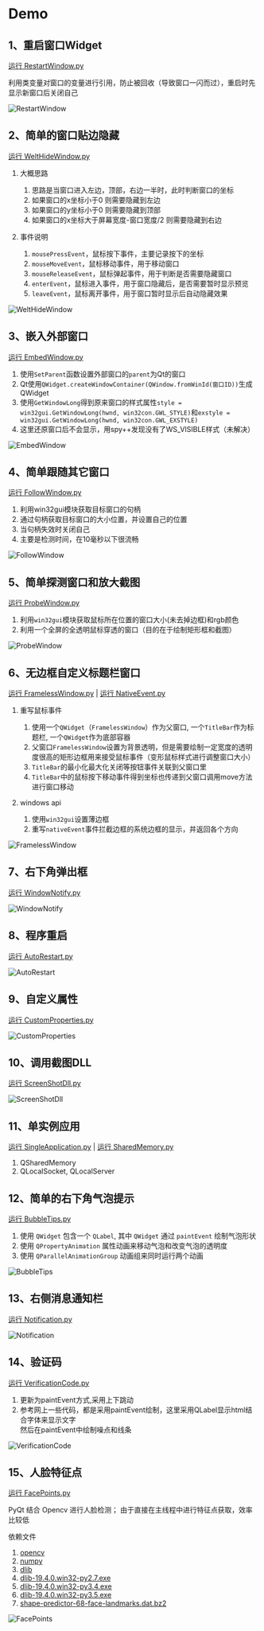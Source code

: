 # Demo

## 1、重启窗口Widget
[运行 RestartWindow.py](RestartWindow.py)

利用类变量对窗口的变量进行引用，防止被回收（导致窗口一闪而过），重启时先显示新窗口后关闭自己

![RestartWindow](ScreenShot/RestartWindow.gif)

## 2、简单的窗口贴边隐藏
[运行 WeltHideWindow.py](WeltHideWindow.py)

1. 大概思路
    1. 思路是当窗口进入左边，顶部，右边一半时，此时判断窗口的坐标
    1. 如果窗口的x坐标小于0 则需要隐藏到左边
    1. 如果窗口的y坐标小于0 则需要隐藏到顶部
    1. 如果窗口的x坐标大于屏幕宽度-窗口宽度/2 则需要隐藏到右边

2. 事件说明
    1. `mousePressEvent`，鼠标按下事件，主要记录按下的坐标
    1. `mouseMoveEvent`，鼠标移动事件，用于移动窗口
    1. `mouseReleaseEvent`，鼠标弹起事件，用于判断是否需要隐藏窗口
    1. `enterEvent`，鼠标进入事件，用于窗口隐藏后，是否需要暂时显示预览
    1. `leaveEvent`，鼠标离开事件，用于窗口暂时显示后自动隐藏效果

![WeltHideWindow](ScreenShot/WeltHideWindow.gif)

## 3、嵌入外部窗口
[运行 EmbedWindow.py](EmbedWindow.py)

1. 使用`SetParent`函数设置外部窗口的`parent`为Qt的窗口
1. Qt使用`QWidget.createWindowContainer(QWindow.fromWinId(窗口ID))`生成QWidget
1. 使用`GetWindowLong`得到原来窗口的样式属性`style = win32gui.GetWindowLong(hwnd, win32con.GWL_STYLE)`和`exstyle = win32gui.GetWindowLong(hwnd, win32con.GWL_EXSTYLE)`
1. 这里还原窗口后不会显示，用spy++发现没有了WS_VISIBLE样式（未解决）

![EmbedWindow](ScreenShot/EmbedWindow.gif)


## 4、简单跟随其它窗口
[运行 FollowWindow.py](FollowWindow.py)

1. 利用win32gui模块获取目标窗口的句柄
1. 通过句柄获取目标窗口的大小位置，并设置自己的位置
1. 当句柄失效时关闭自己
1. 主要是检测时间，在10毫秒以下很流畅

![FollowWindow](ScreenShot/FollowWindow.gif)


## 5、简单探测窗口和放大截图
[运行 ProbeWindow.py](ProbeWindow.py)

1. 利用`win32gui`模块获取鼠标所在位置的窗口大小(未去掉边框)和rgb颜色
1. 利用一个全屏的全透明鼠标穿透的窗口（目的在于绘制矩形框和截图）

![ProbeWindow](ScreenShot/ProbeWindow.gif)


## 6、无边框自定义标题栏窗口
[运行 FramelessWindow.py](FramelessWindow.py) | [运行 NativeEvent.py](NativeEvent.py)

1. 重写鼠标事件

    1. 使用一个`QWidget`（`FramelessWindow`）作为父窗口, 一个`TitleBar`作为标题栏, 一个`QWidget`作为底部容器
    1. 父窗口`FramelessWindow`设置为背景透明，但是需要绘制一定宽度的透明度很高的矩形边框用来接受鼠标事件（变形鼠标样式进行调整窗口大小）
    1. `TitleBar`的最小化最大化关闭等按钮事件关联到父窗口里
    1. `TitleBar`中的鼠标按下移动事件得到坐标也传递到父窗口调用move方法进行窗口移动

2. windows api

    1. 使用`win32gui`设置薄边框
    1. 重写`nativeEvent`事件拦截边框的系统边框的显示，并返回各个方向

![FramelessWindow](ScreenShot/FramelessWindow.gif)

## 7、右下角弹出框
[运行 WindowNotify.py](WindowNotify.py)

![WindowNotify](ScreenShot/WindowNotify.gif)

## 8、程序重启
[运行 AutoRestart.py](AutoRestart.py)

![AutoRestart](ScreenShot/AutoRestart.png)

## 9、自定义属性
[运行 CustomProperties.py](CustomProperties.py)

![CustomProperties](ScreenShot/CustomProperties.png)

## 10、调用截图DLL
[运行 ScreenShotDll.py](ScreenShotDll.py)

![ScreenShotDll](ScreenShot/ScreenShotDll.gif)

## 11、单实例应用
[运行 SingleApplication.py](SingleApplication.py) | [运行 SharedMemory.py](SharedMemory.py)

1. QSharedMemory
2. QLocalSocket, QLocalServer

## 12、简单的右下角气泡提示
[运行 BubbleTips.py](BubbleTips.py)

1. 使用 `QWidget` 包含一个 `QLabel`, 其中 `QWidget` 通过 `paintEvent` 绘制气泡形状
2. 使用 `QPropertyAnimation` 属性动画来移动气泡和改变气泡的透明度
3. 使用 `QParallelAnimationGroup` 动画组来同时运行两个动画

![BubbleTips](ScreenShot/BubbleTips.gif)

## 13、右侧消息通知栏
[运行 Notification.py](Notification.py)

![Notification](ScreenShot/Notification.gif)

## 14、验证码
[运行 VerificationCode.py](VerificationCode.py)

1. 更新为paintEvent方式,采用上下跳动
2. 参考网上一些代码，都是采用paintEvent绘制，这里采用QLabel显示html结合字体来显示文字<br />
然后在paintEvent中绘制噪点和线条

![VerificationCode](ScreenShot/VerificationCode.gif)

## 15、人脸特征点
[运行 FacePoints.py](FacePoints.py)

PyQt 结合 Opencv 进行人脸检测；
由于直接在主线程中进行特征点获取，效率比较低

 依赖文件
 
1. [opencv](https://www.lfd.uci.edu/~gohlke/pythonlibs/#opencv)
2. [numpy](https://www.lfd.uci.edu/~gohlke/pythonlibs/#numpy)
3. [dlib](http://dlib.net/)
  1. [dlib-19.4.0.win32-py2.7.exe](Data/dlib-19.4.0.win32-py2.7.exe)
  2. [dlib-19.4.0.win32-py3.4.exe](Data/dlib-19.4.0.win32-py3.4.exe)
  3. [dlib-19.4.0.win32-py3.5.exe](Data/dlib-19.4.0.win32-py3.5.exe)
4. [shape-predictor-68-face-landmarks.dat.bz2](http://dlib.net/files/shape_predictor_68_face_landmarks.dat.bz2)

![FacePoints](ScreenShot/FacePoints.png)
